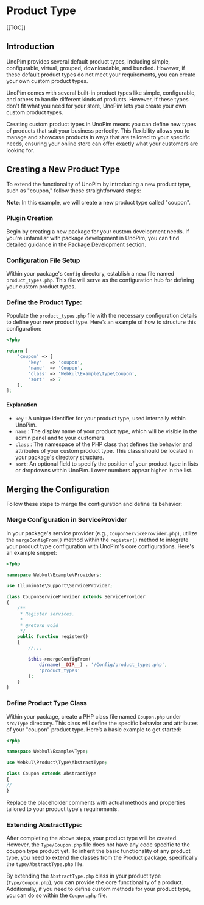 # Product Type

[[TOC]]

## Introduction

UnoPim provides several default product types, including simple, configurable, virtual, grouped, downloadable, and bundled. However, if these default product types do not meet your requirements, you can create your own custom product types.

UnoPim comes with several built-in product types like simple, configurable, and others to handle different kinds of products. However, if these types don't fit what you need for your store, UnoPim lets you create your own custom product types.

Creating custom product types in UnoPim means you can define new types of products that suit your business perfectly. This flexibility allows you to manage and showcase products in ways that are tailored to your specific needs, ensuring your online store can offer exactly what your customers are looking for.

## Creating a New Product Type

To extend the functionality of UnoPim by introducing a new product type, such as "coupon," follow these straightforward steps:

**Note**: In this example, we will create a new product type called "coupon".

### Plugin Creation

Begin by creating a new package for your custom development needs. If you're unfamiliar with package development in UnoPim, you can find detailed guidance in the [Package Development](../packages) section.

### Configuration File Setup

Within your package's `Config` directory, establish a new file named `product_types.php`. This file will serve as the configuration hub for defining your custom product types.

### Define the Product Type:

Populate the `product_types.php` file with the necessary configuration details to define your new product type. Here’s an example of how to structure this configuration:

```php
<?php

return [
    'coupon' => [
        'key'   => 'coupon',
        'name'  => 'Coupon',
        'class' => 'Webkul\Example\Type\Coupon',
        'sort'  => 7
    ],
];
```

#### Explanation

- `key` : A unique identifier for your product type, used internally within UnoPim.
- `name` : The display name of your product type, which will be visible in the admin panel and to your customers.
- `class` : The namespace of the PHP class that defines the behavior and attributes of your custom product type. This class should be located in your package's directory structure.
- `sort`: An optional field to specify the position of your product type in lists or dropdowns within UnoPim. Lower numbers appear higher in the list.

## Merging the Configuration

Follow these steps to merge the configuration and define its behavior:

### Merge Configuration in ServiceProvider

In your package's service provider (e.g., `CouponServiceProvider.php`), utilize the `mergeConfigFrom()` method within the `register()` method to integrate your product type configuration with UnoPim's core configurations. Here's an example snippet:

```php
<?php

namespace Webkul\Example\Providers;

use Illuminate\Support\ServiceProvider;

class CouponServiceProvider extends ServiceProvider
{
    /**
     * Register services.
     *
     * @return void
     */
    public function register()
    {
        //...

        $this->mergeConfigFrom(
            dirname(__DIR__) . '/Config/product_types.php',
            'product_types'
        );
    }
}
```

### Define Product Type Class

Within your package, create a PHP class file named `Coupon.php` under `src/Type` directory. This class will define the specific behavior and attributes of your "coupon" product type. Here’s a basic example to get started:

```php
<?php

namespace Webkul\Example\Type;

use Webkul\Product\Type\AbstractType;

class Coupon extends AbstractType
{
//
}
```

Replace the placeholder comments with actual methods and properties tailored to your product type's requirements.

### Extending AbstractType:

After completing the above steps, your product type will be created. However, the `Type/Coupon.php` file does not have any code specific to the coupon type product yet. To inherit the basic functionality of any product type, you need to extend the classes from the Product package, specifically the `type/AbstractType.php` file.

By extending the `AbstractType.php` class in your product type (`Type/Coupon.php`), you can provide the core functionality of a product. Additionally, if you need to define custom methods for your product type, you can do so within the `Coupon.php` file.
